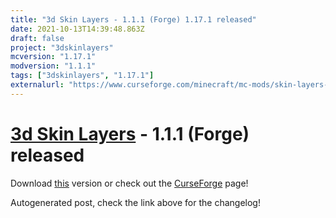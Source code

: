 ```yaml
---
title: "3d Skin Layers - 1.1.1 (Forge) 1.17.1 released"
date: 2021-10-13T14:39:48.863Z
draft: false
project: "3dskinlayers"
mcversion: "1.17.1"
modversion: "1.1.1"
tags: ["3dskinlayers", "1.17.1"]
externalurl: "https://www.curseforge.com/minecraft/mc-mods/skin-layers-3d/files/3489974"
---
```

# [3d Skin Layers](/project/3dskinlayers) - 1.1.1 (Forge) released
Download [this](https://www.curseforge.com/minecraft/mc-mods/skin-layers-3d/files/3489974) version or check out the [CurseForge](https://www.curseforge.com/minecraft/mc-mods/skin-layers-3d) page!

Autogenerated post, check the link above for the changelog!
